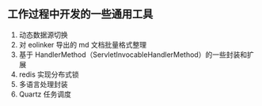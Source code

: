 ## 工作过程中开发的一些通用工具

1. 动态数据源切换
2. 对 eolinker 导出的 md 文档批量格式整理
3. 基于 HandlerMethod（ServletInvocableHandlerMethod）的一些封装和扩展
4. redis 实现分布式锁
5. 多语言处理封装
6. Quartz 任务调度